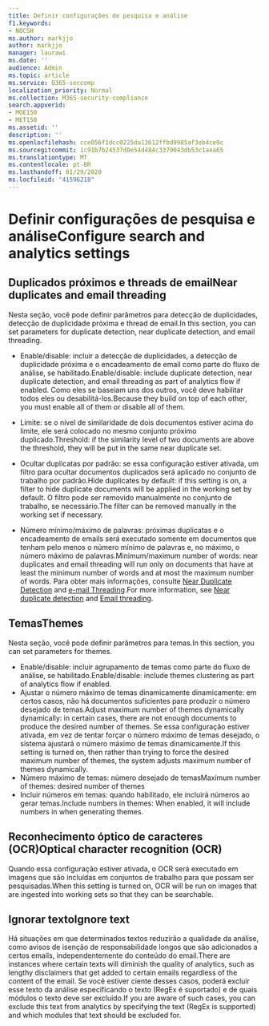 ```yaml
---
title: Definir configurações de pesquisa e análise
f1.keywords:
- NOCSH
ms.author: markjjo
author: markjjo
manager: laurawi
ms.date: ''
audience: Admin
ms.topic: article
ms.service: O365-seccomp
localization_priority: Normal
ms.collection: M365-security-compliance
search.appverid:
- MOE150
- MET150
ms.assetid: ''
description: ''
ms.openlocfilehash: cce056f1dcc0225da13612ffbd9985af3eb4ce9c
ms.sourcegitcommit: 1c91b7b24537d0e54d484c3379043db53c1aea65
ms.translationtype: MT
ms.contentlocale: pt-BR
ms.lasthandoff: 01/29/2020
ms.locfileid: "41596218"
---
```

# <a name="configure-search-and-analytics-settings"></a><span data-ttu-id="bb887-102">Definir configurações de pesquisa e análise</span><span class="sxs-lookup"><span data-stu-id="bb887-102">Configure search and analytics settings</span></span>

## <a name="near-duplicates-and-email-threading"></a><span data-ttu-id="bb887-103">Duplicados próximos e threads de email</span><span class="sxs-lookup"><span data-stu-id="bb887-103">Near duplicates and email threading</span></span>

<span data-ttu-id="bb887-104">Nesta seção, você pode definir parâmetros para detecção de duplicidades, detecção de duplicidade próxima e thread de email.</span><span class="sxs-lookup"><span data-stu-id="bb887-104">In this section, you can set parameters for duplicate detection, near duplicate detection, and email threading.</span></span>

- <span data-ttu-id="bb887-105">Enable/disable: incluir a detecção de duplicidades, a detecção de duplicidade próxima e o encadeamento de email como parte do fluxo de análise, se habilitado.</span><span class="sxs-lookup"><span data-stu-id="bb887-105">Enable/disable: include duplicate detection, near duplicate detection, and email threading as part of analytics flow if enabled.</span></span> <span data-ttu-id="bb887-106">Como eles se baseiam uns dos outros, você deve habilitar todos eles ou desabilitá-los.</span><span class="sxs-lookup"><span data-stu-id="bb887-106">Because they build on top of each other, you must enable all of them or disable all of them.</span></span>

- <span data-ttu-id="bb887-107">Limite: se o nível de similaridade de dois documentos estiver acima do limite, ele será colocado no mesmo conjunto próximo duplicado.</span><span class="sxs-lookup"><span data-stu-id="bb887-107">Threshold: if the similarity level of two documents are above the threshold, they will be put in the same near duplicate set.</span></span>

- <span data-ttu-id="bb887-108">Ocultar duplicatas por padrão: se essa configuração estiver ativada, um filtro para ocultar documentos duplicados será aplicado no conjunto de trabalho por padrão.</span><span class="sxs-lookup"><span data-stu-id="bb887-108">Hide duplicates by default: if this setting is on, a filter to hide duplicate documents will be applied in the working set by default.</span></span> <span data-ttu-id="bb887-109">O filtro pode ser removido manualmente no conjunto de trabalho, se necessário.</span><span class="sxs-lookup"><span data-stu-id="bb887-109">The filter can be removed manually in the working set if necessary.</span></span>

- <span data-ttu-id="bb887-110">Número mínimo/máximo de palavras: próximas duplicatas e o encadeamento de emails será executado somente em documentos que tenham pelo menos o número mínimo de palavras e, no máximo, o número máximo de palavras.</span><span class="sxs-lookup"><span data-stu-id="bb887-110">Minimum/maximum number of words: near duplicates and email threading will run only on documents that have at least the minimum number of words and at most the maximum number of words.</span></span>
<span data-ttu-id="bb887-111">Para obter mais informações, consulte [Near Duplicate Detection](near-duplicates.md) and [e-mail Threading](email-threading.md).</span><span class="sxs-lookup"><span data-stu-id="bb887-111">For more information, see [Near duplicate detection](near-duplicates.md) and [Email threading](email-threading.md).</span></span>

## <a name="themes"></a><span data-ttu-id="bb887-112">Temas</span><span class="sxs-lookup"><span data-stu-id="bb887-112">Themes</span></span>

<span data-ttu-id="bb887-113">Nesta seção, você pode definir parâmetros para temas.</span><span class="sxs-lookup"><span data-stu-id="bb887-113">In this section, you can set parameters for themes.</span></span>

- <span data-ttu-id="bb887-114">Enable/disable: incluir agrupamento de temas como parte do fluxo de análise, se habilitado.</span><span class="sxs-lookup"><span data-stu-id="bb887-114">Enable/disable: include themes clustering as part of analytics flow if enabled.</span></span>
- <span data-ttu-id="bb887-115">Ajustar o número máximo de temas dinamicamente dinamicamente: em certos casos, não há documentos suficientes para produzir o número desejado de temas.</span><span class="sxs-lookup"><span data-stu-id="bb887-115">Adjust maximum number of themes dynamically dynamically: in certain cases, there are not enough documents to produce the desired number of themes.</span></span> <span data-ttu-id="bb887-116">Se essa configuração estiver ativada, em vez de tentar forçar o número máximo de temas desejado, o sistema ajustará o número máximo de temas dinamicamente.</span><span class="sxs-lookup"><span data-stu-id="bb887-116">If this setting is turned on, then rather than trying to force the desired maximum number of themes, the system adjusts maximum number of themes dynamically.</span></span>
- <span data-ttu-id="bb887-117">Número máximo de temas: número desejado de temas</span><span class="sxs-lookup"><span data-stu-id="bb887-117">Maximum number of themes: desired number of themes</span></span>
- <span data-ttu-id="bb887-118">Incluir números em temas: quando habilitado, ele incluirá números ao gerar temas.</span><span class="sxs-lookup"><span data-stu-id="bb887-118">Include numbers in themes: When enabled, it will include numbers in when generating themes.</span></span>  

## <a name="optical-character-recognition-ocr"></a><span data-ttu-id="bb887-119">Reconhecimento óptico de caracteres (OCR)</span><span class="sxs-lookup"><span data-stu-id="bb887-119">Optical character recognition (OCR)</span></span>

<span data-ttu-id="bb887-120">Quando essa configuração estiver ativada, o OCR será executado em imagens que são incluídas em conjuntos de trabalho para que possam ser pesquisadas.</span><span class="sxs-lookup"><span data-stu-id="bb887-120">When this setting is turned on, OCR will be run on images that are ingested into working sets so that they can be searchable.</span></span>

## <a name="ignore-text"></a><span data-ttu-id="bb887-121">Ignorar texto</span><span class="sxs-lookup"><span data-stu-id="bb887-121">Ignore text</span></span>

<span data-ttu-id="bb887-122">Há situações em que determinados textos reduzirão a qualidade da análise, como avisos de isenção de responsabilidade longos que são adicionados a certos emails, independentemente do conteúdo do email.</span><span class="sxs-lookup"><span data-stu-id="bb887-122">There are instances where certain texts will diminish the quality of analytics, such as lengthy disclaimers that get added to certain emails regardless of the content of the email.</span></span> <span data-ttu-id="bb887-123">Se você estiver ciente desses casos, poderá excluir esse texto da análise especificando o texto (RegEx é suportado) e de quais módulos o texto deve ser excluído.</span><span class="sxs-lookup"><span data-stu-id="bb887-123">If you are aware of such cases, you can exclude this text from analytics by specifying the text (RegEx is supported) and which modules that text should be excluded for.</span></span>